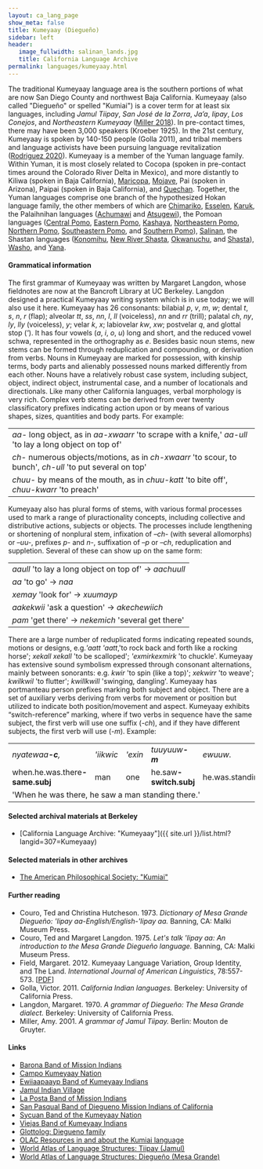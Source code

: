 ```yaml
---
layout: ca_lang_page
show_meta: false
title: Kumeyaay (Diegueño)
sidebar: left
header:
   image_fullwidth: salinan_lands.jpg
   title: California Language Archive
permalink: languages/kumeyaay.html
---
```


The traditional Kumeyaay language area is the southern portions of what are now San Diego County and northwest Baja California. Kumeyaay (also called "Diegueño" or spelled "Kumiai") is a cover term for at least six languages, including *Jamul Tiipay*, *San José de la Zorra*, *Ja’a*, *Iipay*, *Los Conejos*, and *Northeastern Kumeyaay* ([Miller 2018](https://www.journals.uchicago.edu/doi/full/10.1086/697588)). In pre-contact times, there may have been 3,000 speakers (Kroeber 1925). In the 21st century, Kumeyaay is spoken by 140-150 people (Golla 2011), and tribal members and language activists have been pursuing language revitalization ([Rodriguez 2020](https://escholarship.org/uc/item/5s46s39r)). Kumeyaay is a member of the Yuman language family. Within Yuman, it is most closely related to Cocopa (spoken in pre-contact times around the Colorado River Delta in Mexico), and more distantly to Kiliwa (spoken in Baja California),  [Maricopa](maricopa.html), [Mojave](mojave.html), Pai (spoken in Arizona), Paipai (spoken in Baja California), and [Quechan](quechan.html). Together, the Yuman languages comprise one branch of the hypothesized Hokan language family, the other members of which are [Chimariko](chimariko.html), [Esselen](esselen.html), [Karuk](karuk.html), the Palaihnihan languages ([Achumawi](achumawi.html) and [Atsugewi](atsugewi.html)), the Pomoan languages ([Central Pomo](central-pomo.html), [Eastern Pomo](eastern-pomo.html), [Kashaya](kashaya.html), [Northeastern Pomo](northeastern-pomo.html), [Northern Pomo](northern-pomo.html), [Southeastern Pomo](southeastern-pomo.html), and [Southern Pomo](southern-pomo.html)), [Salinan](salinan.html), the Shastan languages ([Konomihu](konomihu.html), [New River Shasta](new-river-shasta.html), [Okwanuchu](okwanuchu.html), and [Shasta](shasta.html)), [Washo](washo.html), and [Yana](yana.html).

#### Grammatical information

The first grammar of Kumeyaay was written by Margaret Langdon, whose fieldnotes are now at the Bancroft Library at UC Berkeley. Langdon designed a practical Kumeyaay writing system which is in use today; we will also use it here. Kumeyaay has 26 consonants: bilabial *p*, *v*, *m*, *w*; dental *t*, *s*, *n*, *r* (flap); alveolar *tt*, *ss*, *nn*, *l*, *ll* (voiceless), *nn* and *rr* (trill); palatal *ch*, *ny*, *ly*, *lly* (voiceless), *y*; velar *k*, *x*; labiovelar *kw*, *xw*; postvelar *q*, and glottal stop (*'*).  It has four vowels (*a*, *i*, *o*, *u*) long and short, and the reduced vowel schwa, represented in the orthography as *e*. Besides basic noun stems, new stems can be formed through reduplication and compounding, or derivation from verbs. Nouns in Kumeyaay are marked for possession, with kinship terms, body parts and alienably possessed nouns marked differently from each other. Nouns have a relatively robust case system, including subject, object, indirect object, instrumental case, and a number of locationals and directionals. Like many other California languages, verbal morphology is very rich. Complex verb stems can be derived from over twenty classificatory prefixes indicating action upon or by means of various shapes, sizes, quantities and body parts. For example:

<center>
<table class="example">
<tr>
<td><em>aa-</em> long object, as in <em>aa-xwaarr</em> 'to scrape with a knife,' <em>aa-ull</em> 'to lay a long object on top of'</td>
</tr>
<tr>
<td><em>ch-</em> numerous objects/motions, as in <em>ch-xwaarr</em> 'to scour, to bunch', <em>ch-ull</em> 'to put several on top'</td>
</tr>
<tr>
<td><em>chuu-</em> by means of the mouth, as in <em>chuu-katt</em> 'to bite off', <em>chuu-kwarr</em> 'to preach'</td>
</tr>
</table>
</center>

Kumeyaay also has plural forms of stems, with various formal processes used to mark a range of pluractionality concepts, including collective and distributive actions, subjects or objects. The processes include lengthening or shortening of nonplural stem, infixation of *–ch-* (with several allomorphs) or *–uu-*, prefixes *p-* and *n-*, suffixation of *–p* or *–ch*, reduplication and suppletion. Several of these can show up on the same form:

<center>
<table class="example">
<tr><td><em>aaull</em> 'to lay a long object on top of' → <em>aachuull</em></td></tr>
<tr><td><em>aa</em> 'to go' → <em>naa</em></td></tr>
<tr><td><em>xemay</em> 'look for' → <em>xuumayp</em></td></tr>
<tr><td><em>aakekwii</em> 'ask a question' → <em>akechewiich</em></td></tr>
<tr><td><em>pam</em> 'get there' → <em>nekemich</em> 'several get there'</td></tr>
</table>
</center>

There are a large number of reduplicated forms indicating repeated sounds, motions or designs, e.g.*'aatt 'aatt*,'to rock back and forth like a rocking horse'; *xekall xekall* 'to be scalloped'; *'exmirkexmirk*  'to chuckle'.  Kumeyaay has extensive sound symbolism expressed through consonant alternations, mainly between sonorants: e.g. *kwir* 'to spin (like a top)'; *xekwirr* 'to weave'; *kwilkwil* 'to flutter'; *kwillkwill* 'swinging, dangling'. Kumeyaay has portmanteau person prefixes marking both subject and object. There are a set of auxiliary verbs deriving from verbs for movement or position but utilized to indicate both position/movement and aspect.  Kumeyaay exhibits “switch-reference” marking, where if two verbs in sequence have the same subject, the first verb will use one suffix (*-ch*), and if they have different subjects, the first verb will use (*-m*). Example:

<center>
<table class="example">
<tr>
<td><em>nyatewaa<strong>-c</strong>,</em></td>
<td><em>'iikwic</em></td>
<td><em>'exin</em></td>
<td><em>tuuyuuw<strong>-m</strong></em></td>
<td><em>ewuuw.</em></td>
</tr>
<tr>
<td>when.he.was.there<strong>-same.subj</strong></td>
<td>man</td>
<td>one</td>
<td>he.saw<strong>-switch.subj</strong></td>
<td>he.was.standing</td>
</tr>
<tr>
<td colspan="5">'When he was there, he saw a man standing there.'</td>
</tr>
</table>
</center>

#### Selected archival materials at Berkeley

* [California Language Archive: "Kumeyaay"]({{ site.url }}/list.html?langid=307=Kumeyaay)

#### Selected materials in other archives

* [The American Philosophical Society: "Kumiai"](https://indigenousguide.amphilsoc.org/search?f%5B0%5D=guide_language_content_title%3AKumiai)

#### Further reading

* Couro, Ted and Christina Hutcheson. 1973. *Dictionary of Mesa Grande Diegueño: 'Iipay aa-English/English-'Iipay aa.* Banning, CA: Malki Museum Press.
* Couro, Ted and Margaret Langdon. 1975. *Let's talk 'Iipay aa: An introduction to the Mesa Grande Diegueño language.* Banning, CA: Malki Museum Press.
* Field, Margaret. 2012. Kumeyaay Language Variation, Group Identity, and The Land. *International Journal of American Linguistics*, 78:557-573.
[[PDF](https://www.journals.uchicago.edu/doi/pdf/10.1086/667451)]
* Golla, Victor. 2011. *California Indian languages.* Berkeley: University of California Press.
* Langdon, Margaret. 1970. *A grammar of Diegueño: The Mesa Grande dialect.* Berkeley: University of California Press.
* Miller, Amy. 2001. *A grammar of Jamul Tiipay.* Berlin: Mouton de Gruyter.

#### Links

* [Barona Band of Mission Indians](http://www.baronatribe.org/)
* [Campo Kumeyaay Nation](http://www.campo-nsn.gov/)
* [Ewiiaapaayp Band of Kumeyaay Indians](https://sctca.net/ewiiaapaayp-band-of-kumeyaay-indians/)
* [Jamul Indian Village](http://www.jamulindianvillage.com/)
* [La Posta Band of Mission Indians](http://www.lptribe.net/)
* [San Pasqual Band of Diegueno Mission Indians of California](https://www.sanpasqualbandofmissionindians.org/)
* [Sycuan Band of the Kumeyaay Nation](https://sycuantribe.com/)
* [Viejas Band of Kumeyaay Indians](http://www.viejasbandofkumeyaay.org/)
* [Glottolog: Diegueno family](https://glottolog.org/resource/languoid/id/dieg1234)
* [OLAC Resources in and about the Kumiai language](http://www.language-archives.org/language/dih)
* [World Atlas of Language Structures: Tiipay (Jamul)](http://wals.info/languoid/lect/wals_code_tja)
* [World Atlas of Language Structures: Diegueño (Mesa Grande)](http://wals.info/languoid/lect/wals_code_die)

